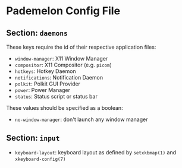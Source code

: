 # Pademelon Config File

## Section: `daemons`

These keys require the id of their respective application files:
* `window-manager`: X11 Window Manager
* `compositor`: X11 Compositor (e.g. `picom`)
* `hotkeys`: Hotkey Daemon
* `notifications`: Notification Daemon
* `polkit`: Polkit GUI Provider
* `power`: Power Manager
* `status`: Status script or status bar

These values should be specified as a boolean:
* `no-window-manager`: don't launch any window manager

## Section: `input`

* `keyboard-layout`: keyboard layout as defined by `setxkbmap(1)` and `xkeyboard-config(7)`


